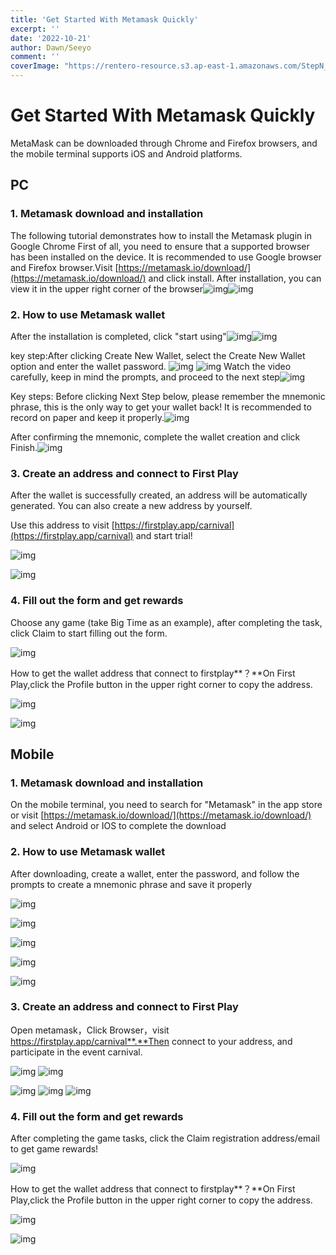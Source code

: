 ```yaml
---
title: 'Get Started With Metamask Quickly'
excerpt: ''
date: '2022-10-21'
author: Dawn/Seeyo
comment: ''
coverImage: "https://rentero-resource.s3.ap-east-1.amazonaws.com/StepN_1920x240.jpg"
---
```


# Get Started With Metamask Quickly

MetaMask can be downloaded through Chrome and Firefox browsers, and the mobile terminal supports iOS and Android platforms.

## PC

### 1. Metamask download and installation

The following tutorial demonstrates how to install the Metamask plugin in Google Chrome
First of all, you need to ensure that a supported browser has been installed on the device. It is recommended to use Google browser and Firefox browser.Visit [https://metamask.io/download/](https://metamask.io/download/) and click install. After installation, you can view it in the upper right corner of the browser![img](https://lh3.googleusercontent.com/LVsvNJ9gtoJtv6ugnvNf9zstvf1QOfi54xMTGeDwgRKjkePsvFzYGLfFEZBaEepzArXABq5wZAx80xcioKveLgxJJ6IVyZrowoXu0QqToyfZed3j223Nc2k1rJxpoA_u5X9JDpjtCXiY3VGifagbTIynBAKbDuMq4K5wudU_1ju9BCGM2WcMx4sY-cI8KQ)![img](https://lh4.googleusercontent.com/E15qWQ0xTX9Ktu9L1JKiJayRexbusL4SAGOL4PzrxYcMaFu76234ARhihMMpvcoQE1nRYFqIXPjZXYoGY6m-joE5xo3DUEC-NE8RcyALuJj2yCuh6kmZ7aHeMapwQ-jB4HfnN9yX6nB_9i32go1EsmdEVspVg5qoe3aJNR2eNvFyCjdSbKgFsm969JwlXw)

### 2. How to use Metamask wallet

After the installation is completed, click "start using"![img](https://lh5.googleusercontent.com/xGcgxUfhgIkXojSi_YuEvwGE_rML3q0qHjwJb8qqDWegNkZ_vuV8Z3UmBpXedWD3rjVdFZ036FFLlaFb9muxJZMJrVbTQFzvcrXH5q23ZvXRz934jwhOo0O4eFvQaRyG_jZN5MuyzPrcEkPokvI_OXIAFYShNLuquNNkgXLqssVMHdKtC7M18WNHhuC05A)![img](https://lh5.googleusercontent.com/3LedXgaipz0PUdCkCVgaT2Z28Q86qjL-jVLaba8ISo1s6YD0UdRLrkhC0ZL8ChtbSDkyT-yW1RICIbOHszLtQ43qt13lM9JFIJBpWFMDgN21eb22iY3_iZoDFhzWSQszty_sf84BYXvQCuIu7R5QN6UUmh7UQdJpWExTt92AFjG7qWy2Kyh3TXbVVgWjDg)

key step:After clicking Create New Wallet, select the Create New Wallet option and enter the wallet password.
![img](https://lh3.googleusercontent.com/ZUzRH3lXwEtyZj9MMbt8lKX7yXlY9SIn0sv5_QZiGge4ltBga03kRhTPmJ2eRmk1j9ilCnXe4I3OHLViDZ3ItNjnI3YMBiW4hdCuGGLVT6ZlSZqCQz1YV3OtGzKkZ_yU3fRMA2HZj_Dj-xIJ0IjEDzr95IXFCg3-UJB2xiZgHaZdFTRIoybQ4c0o3QCgHA)
![img](https://lh3.googleusercontent.com/89ZUxFxaeKS84uRz6RFy-sjXY8B6b7dOCI9nu7zfTEXrFArVc3Svf3djJcfFzcrwDlLFLY7PuFXv4E8LaXmM0G9fGXnSsQATf6gPqRamNIMQLPRlWIcztCMLLrh7c8KCi-kHKJilma_OWa4puFQ_9fsjO6l-QU2v2QYYVfVOZ9KVJxd_heLnrhB2_lmn7Q)
Watch the video carefully, keep in mind the prompts, and proceed to the next step![img](https://lh3.googleusercontent.com/rnMGNSAWf22GByKbAeeJhxyfSkw0Ocq9gyTYng0C4UNQqXDKLBE1JXg9njpyn-JkRfvIWJX5CSD1T2yZP4_JO54Cgl6NPwmfxRR8y1LPLx6zwxbguNSA26qY-7mBg57nTlCk8gCBD9JLc3ezdVlvQjLZ2JKcxGTRYyZWc2RUW5qiQdiFZuL6ieKBKSnj_A)

Key steps: Before clicking Next Step below, please remember the mnemonic phrase, this is the only way to get your wallet back! It is recommended to record on paper and keep it properly.![img](https://lh5.googleusercontent.com/p8SA7RHB6ge7UJbAGUoFYlyUF3ZAwDYdjXh_ekoS0JJZufVrbvPzqmVwXgSRckOWSn4dogb2ZP10ZCwjlqqAW14WTevN19Qiu66NKV2PWZmplsLiFC61htc2sFd6QBm0BWJCR87tG0CzpPcKBWmEVH7suOqqwtWgNllowsq587K3-G7Cv25uA7KoFHYZog)          

After confirming the mnemonic, complete the wallet creation and click Finish.![img](https://lh4.googleusercontent.com/8XnVw0estG2dFnYjm6Hbs9ip-kB3puIzB_vBuf4Ap_osWwKL1eQZ6PQ4vvXfRyTHVOBiruU94-8VYH0x2q6CsfJEriKA0ZwzrXiNpU40GwGFqj5qsrxg0KyGOjBAJWGu3nsrTjOMo7TvH8JdgsiA5ibkaDRmia75fPqnlgnppem09KwuyMfZ6BbGhkIr_g)

### 3. Create an address and connect to First Play

After the wallet is successfully created, an address will be automatically generated. You can also create a new address by yourself.

Use this address to visit [https://firstplay.app/carnival](https://firstplay.app/carnival) and start trial!

![img](https://lh6.googleusercontent.com/XaAqpJk-qDwI5xmLJIpmWIUb5CzloYvWNOniTKmzaR2lSq9tmOyK_wRxCcbUAB-kgseApbQac2faFwaJT1zn33R3wU2ZGrx08PwCJ1NFxchOsSXRryZyg6E6-_ggmJPF9UGbPhDshbCezKos5jw9Bb30bNE98yHcQQ7aY-SKW1lvF1Q6ya1xGpNmTf3MgQ)

![img](https://lh5.googleusercontent.com/pGvmW9kVC9OV9DyYIxfVXdPr66DlRZDjoUyLl9BfBdA30Uw7HJx8OiyGVpomX8WOMVQdJYMxj5D4SrC_ikkSm-jWGjX42t1hbmz6uYH2sZMQ9UO-6JJ8m-1uUifxQJq5jSxGokRfgcrREz8PfW3kEzjtDsFbpoKQwNA_s3nfgwEBo4DFeRJybXvz2BDj7g)

### 4. Fill out the form and get rewards

Choose any game (take Big Time as an example), after completing the task, click Claim to start filling out the form.

![img](https://lh3.googleusercontent.com/42F-qhsfp0o0EL8IWw4Ak_rFtwecbCo3fob4vurlRfY0OKRhCELHucViJyYahjINFor1q35sxgJvnDHNahQrakYxoUgrIzUGC75e-2N4N0lhOUU-Jom6ojMjEiV1Ssl0ag1DZrW3Kg2ikIyyLU9dzUmu104k9Z_4EVexTPJp9wwWknmTZr422timZ7v7uA)

How to get the wallet address that connect to firstplay**？**On First Play,click the Profile button in the upper right corner to copy the address.

![img](https://lh6.googleusercontent.com/wETICMQPfxvkoOmZrGJnMC5w5QJp6fh7F7HmOJDS0WSMWJ2XR06Ty6zWveANduFmxZR_2u60-K_v6qoU01K_iZ_0Nhfatw4PBrCoNq303O35bUAneBDwgNkWXBgSgd2PRDxKQB--n_tyGnh8t_a-GAnOQpksWIBnBQt8SpMFptoTSkg-QIEvVfOPfT_CbQ)

![img](https://lh5.googleusercontent.com/10Jhwvm3kBnf4XuOYNfMmnoSPgjVDPtnriTRAHuUqAynIqv_D9cOy-snS5tGabH4qZqMDwAyCDUymZ90MegwbUXjO1kGAiYlrhSs3_i_TecCcM2jc2XImLDo4UG8ncEC8FrmlZQNZ1odCGqMyJ5EVfcpOMCi0t1be36kzLTMACP6BkFmOcsGyKrYIwTsCA)

## Mobile

### 1. Metamask download and installation

On the mobile terminal, you need to search for "Metamask" in the app store or visit [https://metamask.io/download/](https://metamask.io/download/) and select Android or IOS to complete the download

### 2. How to use Metamask wallet

After downloading, create a wallet, enter the password, and follow the prompts to create a mnemonic phrase and save it properly

![img](https://lh5.googleusercontent.com/hKpVXluu1tmGXnSEOlfMExSlYfx5QENKL8yWWaMSQMY_3i-Mr29oESaFMWx4BS-c2q1nLwn-IGX5QsyyHH7QSYbfgHohdWXGffzPt2fAZpoiZqUHrYMmsppkjIaLP8kGayf3lznNcxdGWcqHaAgBnROM9uZ9gyimeAe7tOAHmVdjNlxem8vtRllQ-FQIJA)

![img](https://lh6.googleusercontent.com/goUO6r2fSybk_j-YUmKPnfivQJ5aThSKTfYjr17LFgMJSs3zx7sICFouQHhWPA1I_S9t0W01kZTqY1DmjBpONtKCiRD-Okm21qyB0jz_JjstSijc7tY0CQG1B_rSSG0jEAiSz0G58aGMwbHhwH7ngMh-9ztjY4tNrWHIu1eCIql87ZDMC9gqH7DzL7gJdQ)

![img](https://lh5.googleusercontent.com/SY7D_Wc8nMX2iQp5v_UFLg7rTGrMcZN_IBFGEwAPN7vnyBI8w0HWc6ZhwyIPyickYbP6zo0GEUPmUcNy_wUqCV8pXj7C4KMckvAD2oztrOFKOaB8xgAemYRvGcp-r9oyqSj3HqkkiqpvrCldw_mPBfUiAVktLr390scVwOUd4jIkvw99DG-yxsJTkhtKYA)

![img](https://lh4.googleusercontent.com/ZvCC54IC4zCJtmZBvqpH-meGnQmvewISFUILBgsvwEvT8kSRcvwbMdCYVSTd0tgsrPKXeS_DR_wdbuZFRF1Nd9lb-tmjb4nhaMJp_JWYgCY6njgOUiJh-79JzefrG684CUrCqg7X-DCBOQuAxB0k8UcZJrq0OG5SpbBMkednXXFB_kC3itT4T1A8GQivDg)

![img](https://lh3.googleusercontent.com/v6PEnOQAQfi_ALsFDqEP2uWu49IJSajTabfn4AYetvoIr1oLRJEGeJGFIybmnOsHLR63UWPVq_pQB7dhrrpVz-4v8dioKBKcSOzcNOyYhdN1QPMnMGHhc4HpgfbdfjY94KYxefGNc91uWjGN1Fwpov7zClQqnFzEhYzKTfuNwAtstOF17txVs5z9G4qxSQ)

### 3. Create an address and connect to First Play

Open metamask，Click Browser，visit https://firstplay.app/carnival**.**Then connect to your address, and participate in the event carnival.

![img](https://lh3.googleusercontent.com/xeSFpjDN8iQRmzjJmDr5d-tOrruGJMsyJApMUu1T9aknjAyctsmgap7pu58RmCjtdGVYoQP3QFzX0IpDzP-k8AO5qS-F3iB4siuIN4RqpnevJYWUKNhEbOr1ldr4K6QmaLtmgkLGdcS9rvzv4C-F6F7AQRdfkEH7Lw_AxPEIoazZkrBxnwcRXe_LiB1O5g)
![img](https://lh3.googleusercontent.com/GpFUBYvwaAJU6OMSjMqwNzSnL8kMq9qMoIcg-3B5GVabNxw8jIaXTln90yUg4MgDpeOWAO2LXofnYRiZ36MudzzFf06IJdux26z8-IaIuW08jO3w9N1MK5SzMqlfW7clVfOLcXvIWQiVvHg1ZV5zGVGpEFgoAH4R8ED82c1MpVWFu3pivOHNADIzd3MPgw)

![img](https://lh4.googleusercontent.com/kH9V23Og216g4uyjneDsw_YjNXymn2EQNYCAqPji9Ici3SK_CW7p5J6f6hxygk6A1Ta0fwyk3PDI1ay13pwB1nvXbGNVIYDJFJB6K2603L2vnOfhhcD83UwLIscK9bEWIzhK0chHcHziq2dQtZu9_1XM0NKXS_r8KPwjl_frAzmtorQmWvnVBW7SxD2Bug)
![img](https://lh5.googleusercontent.com/yF4IwFiKA_AiD2u_kuNwOjHrPYHDZ0l7BrgclDnKX_WeAhd0BZxxbaXaemC0B_Hj7AmBHWblS_60W-JlUWpE7663YJYJb3oQvny7XGrqwG1oOCDa4R3HOXxPE4WQP6Gcb9dclBWuleGgYZrFhRMGiV6nJiIfyx4a0jRc9XZFmxe2hhjrnh5HLypGDZdezA)
![img](https://lh6.googleusercontent.com/Rm-YgP3uD7LxKTzfRPyqmUmhQ2Be19LPPrVTChx8K9NuzZBxwSK4qtfOUzVXFLAmJb1CA8-JmuQhPcByiq4plWfoEh3z4bATt57UqXFH9wBem61CCdM3ozpcseDV2_D9sQ4xLVjZQwI74KwILVc7DC9NpUDb3My4aPuhM0N2bgprkDjRAIEzhivTienprw)

### 4. Fill out the form and get rewards

After completing the game tasks, click the Claim registration address/email to get game rewards!

![img](https://lh5.googleusercontent.com/lUyVD8WGw4WFVbHK7E_g_qzcBwCqh6bIsNIqrksw5H-JTGgeHFWKeTJTR5Q3D5GGK6S4v_LNY1AG0BoJmkeKdP1TmLpceSL_NV6FDKlSNQ_qNzCsx5pogFJdGSjPPA65qrAse-lYXVftY0sOYWGiKCLEN3Aiu7VvfJApW7vnjc0xcm-UuD9gtIfDUmzOGA)

How to get the wallet address that connect to firstplay**？**On First Play,click the Profile button in the upper right corner to copy the address.

![img](https://lh4.googleusercontent.com/3dkV4kexkp4M47u__Z-C72JlXDnH8QzXEp7ck3V5-0U9nxsYD0X2mUt4kQxL04l4P3-c6b768rUibdi_8l5XSThL_5hlwwdb429t1OUZhaq3F5gYmfekbC_EIdFcNVysT4iMIbESnxBxIOYiHsBauY8I80YRMH6VOGRwK9ywFzBtDTf9m9FugN6yRUZJbA)

![img](https://lh6.googleusercontent.com/DDeaF8Kb2xjaFiQdWz2Fkx1C3N1HunuTS-hdGwTV1kwkJZdxcGoXgBdj0FBGJ533AEKDtwZzHa1PWUX9U8rMzDW8l6nDzVj4RiCdtw6BlUmZ0KAO_khknAFPrqkt58MbXHQntrlP8gqtTnXxyevInm4TCbIxJtKViaqoDqzQqfXGw_Qhtu2hTDAIyySUIw)

